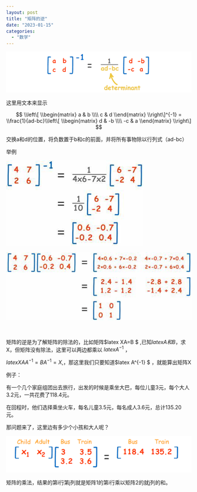 ```yaml
---
layout: post
title: "矩阵的逆"
date: "2023-01-15"
categories: 
  - "数学"
---
```


[![](/assets/image/default/0372aa6f41364995aa59aa067c75c62b.png)](http://127.0.0.1/?attachment_id=4932)

这里用文本来显示

$$ \\left\[ \\begin{matrix} a & b \\\\ c & d \\end{matrix} \\right\]^{-1} = \\frac{1}{ad-bc}\\left\[ \\begin{matrix} d & -b \\\\ -c & a \\end{matrix} \\right\] $$

交换a和d的位置，将负数置于b和c的前面，并将所有事物除以行列式（ad-bc）

举例

[![](/assets/image/default/3408b6738ea3444ca707b9f3cbe66160.jpeg)](http://127.0.0.1/?attachment_id=4933)

[![](/assets/image/default/7881b27bde5e46a5b2c1c502281e129c.jpeg)](http://127.0.0.1/?attachment_id=4934)

 

矩阵的逆是为了解矩阵的除法的，比如矩阵$latex XA=B $ ,已知$latex A和B$，求X，但矩阵没有除法，这里可以两边都乘以 $latex A^{-1}$ ，

$latex XAA^{-1}=BA^{-1}=X$,，那这里我们只要知道$latex A^{-1} $ ，就能算出矩阵X

例子：

有一个几个家庭组团出去旅行，出发的时候是乘坐大巴，每位儿童3元，每个大人3.2元，一共花费了118.4元。

在回程时，他们选择乘坐火车，每名儿童3.5元，每名成人3.6元，总计135.20元。

那问题来了，这里边有多少个小孩和大人呢？

[![](/assets/image/default/287e717405074f809e622b722f753d11.png)](http://127.0.0.1/?attachment_id=4944)

矩阵的乘法，结果的第i行第j列就是矩阵1的第i行乘以矩阵2的就j列的和。
